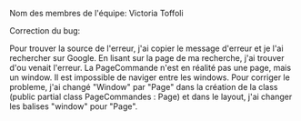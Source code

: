 Nom des membres de l'équipe: Victoria Toffoli

Correction du bug:

Pour trouver la source de l'erreur, j'ai copier le message d'erreur et je l'ai rechercher sur Google. En lisant sur la page de ma recherche, j'ai trouver d'ou venait l'erreur.
La PageCommande n'est en réalité pas une page, mais un window. Il est impossible de naviger entre les windows.
Pour corriger le probleme, j'ai changé "Window" par "Page" dans la création de la class (public partial class PageCommandes : Page) et dans le layout, j'ai changer les balises "window" pour "Page".